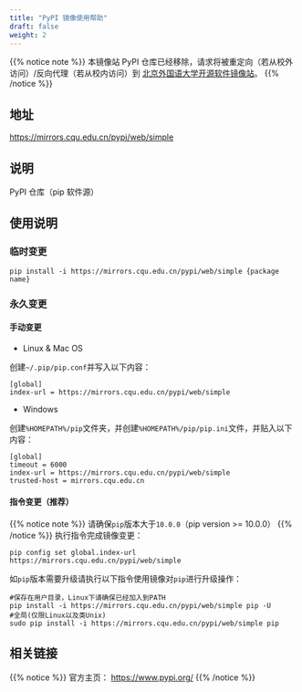 ```yaml
---
title: "PyPI 镜像使用帮助"
draft: false
weight: 2
---
```

{{% notice note %}}
本镜像站 PyPI 仓库已经移除，请求将被重定向（若从校外访问）/反向代理（若从校内访问）到 [北京外国语大学开源软件镜像站](https://mirrors.bfsu.edu.cn)。
{{% /notice %}}

## 地址
https://mirrors.cqu.edu.cn/pypi/web/simple
## 说明
PyPI 仓库（pip 软件源）
## 使用说明
### 临时变更
```
pip install -i https://mirrors.cqu.edu.cn/pypi/web/simple {package name}
```
### 永久变更
#### 手动变更
- Linux & Mac OS

创建`~/.pip/pip.conf`并写入以下内容：
```
[global]
index-url = https://mirrors.cqu.edu.cn/pypi/web/simple
```
- Windows

创建`%HOMEPATH%/pip`文件夹，并创建`%HOMEPATH%/pip/pip.ini`文件，并贴入以下内容：
```
[global]
timeout = 6000
index-url = https://mirrors.cqu.edu.cn/pypi/web/simple
trusted-host = mirrors.cqu.edu.cn
```
#### 指令变更（推荐）
{{% notice note %}}
请确保`pip`版本大于`10.0.0`（pip version >= 10.0.0）
{{% /notice %}}
执行指令完成镜像变更：
```
pip config set global.index-url https://mirrors.cqu.edu.cn/pypi/web/simple
```
如`pip`版本需要升级请执行以下指令使用镜像对`pip`进行升级操作：
```
#保存在用户目录，Linux下请确保已经加入到PATH
pip install -i https://mirrors.cqu.edu.cn/pypi/web/simple pip -U
#全局(仅限Linux以及类Unix)
sudo pip install -i https://mirrors.cqu.edu.cn/pypi/web/simple pip
```

## 相关链接

{{% notice %}}
官方主页： https://www.pypi.org/
{{% /notice %}}
